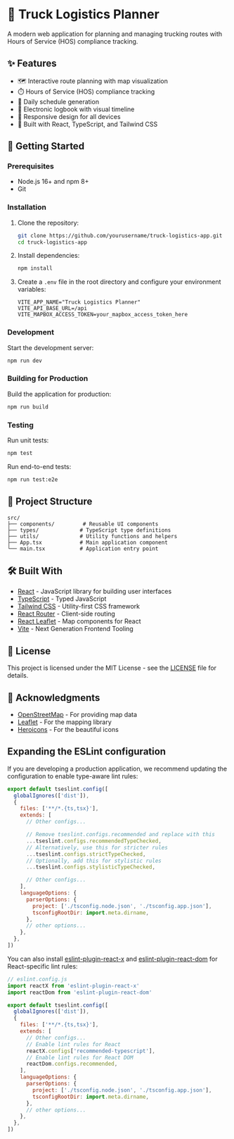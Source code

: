 # 🚛 Truck Logistics Planner

A modern web application for planning and managing trucking routes with Hours of Service (HOS) compliance tracking.

## ✨ Features

- 🗺️ Interactive route planning with map visualization
- ⏱️ Hours of Service (HOS) compliance tracking
- 📅 Daily schedule generation
- 📝 Electronic logbook with visual timeline
- 📱 Responsive design for all devices
- 🚀 Built with React, TypeScript, and Tailwind CSS

## 🚀 Getting Started

### Prerequisites

- Node.js 16+ and npm 8+
- Git

### Installation

1. Clone the repository:
   ```bash
   git clone https://github.com/yourusername/truck-logistics-app.git
   cd truck-logistics-app
   ```

2. Install dependencies:
   ```bash
   npm install
   ```

3. Create a `.env` file in the root directory and configure your environment variables:
   ```env
   VITE_APP_NAME="Truck Logistics Planner"
   VITE_API_BASE_URL=/api
   VITE_MAPBOX_ACCESS_TOKEN=your_mapbox_access_token_here
   ```

### Development

Start the development server:
```bash
npm run dev
```

### Building for Production

Build the application for production:
```bash
npm run build
```

### Testing

Run unit tests:
```bash
npm test
```

Run end-to-end tests:
```bash
npm run test:e2e
```

## 📂 Project Structure

```
src/
├── components/         # Reusable UI components
├── types/             # TypeScript type definitions
├── utils/             # Utility functions and helpers
├── App.tsx            # Main application component
└── main.tsx           # Application entry point
```

## 🛠️ Built With

- [React](https://reactjs.org/) - JavaScript library for building user interfaces
- [TypeScript](https://www.typescriptlang.org/) - Typed JavaScript
- [Tailwind CSS](https://tailwindcss.com/) - Utility-first CSS framework
- [React Router](https://reactrouter.com/) - Client-side routing
- [React Leaflet](https://react-leaflet.js.org/) - Map components for React
- [Vite](https://vitejs.dev/) - Next Generation Frontend Tooling

## 📄 License

This project is licensed under the MIT License - see the [LICENSE](LICENSE) file for details.

## 🙏 Acknowledgments

- [OpenStreetMap](https://www.openstreetmap.org/) - For providing map data
- [Leaflet](https://leafletjs.com/) - For the mapping library
- [Heroicons](https://heroicons.com/) - For the beautiful icons

## Expanding the ESLint configuration

If you are developing a production application, we recommend updating the configuration to enable type-aware lint rules:

```js
export default tseslint.config([
  globalIgnores(['dist']),
  {
    files: ['**/*.{ts,tsx}'],
    extends: [
      // Other configs...

      // Remove tseslint.configs.recommended and replace with this
      ...tseslint.configs.recommendedTypeChecked,
      // Alternatively, use this for stricter rules
      ...tseslint.configs.strictTypeChecked,
      // Optionally, add this for stylistic rules
      ...tseslint.configs.stylisticTypeChecked,

      // Other configs...
    ],
    languageOptions: {
      parserOptions: {
        project: ['./tsconfig.node.json', './tsconfig.app.json'],
        tsconfigRootDir: import.meta.dirname,
      },
      // other options...
    },
  },
])
```

You can also install [eslint-plugin-react-x](https://github.com/Rel1cx/eslint-react/tree/main/packages/plugins/eslint-plugin-react-x) and [eslint-plugin-react-dom](https://github.com/Rel1cx/eslint-react/tree/main/packages/plugins/eslint-plugin-react-dom) for React-specific lint rules:

```js
// eslint.config.js
import reactX from 'eslint-plugin-react-x'
import reactDom from 'eslint-plugin-react-dom'

export default tseslint.config([
  globalIgnores(['dist']),
  {
    files: ['**/*.{ts,tsx}'],
    extends: [
      // Other configs...
      // Enable lint rules for React
      reactX.configs['recommended-typescript'],
      // Enable lint rules for React DOM
      reactDom.configs.recommended,
    ],
    languageOptions: {
      parserOptions: {
        project: ['./tsconfig.node.json', './tsconfig.app.json'],
        tsconfigRootDir: import.meta.dirname,
      },
      // other options...
    },
  },
])
```
